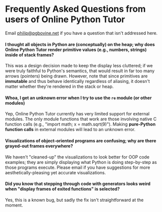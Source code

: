 # Frequently Asked Questions from users of Online Python Tutor

Email philip@pgbovine.net if you have a question that isn't addressed here.

#### I thought all objects in Python are (conceptually) on the heap; why does Online Python Tutor render primitive values (e.g., numbers, strings) inside of stack frames?

This was a design decision made to keep the display less cluttered;
if we were truly faithful to Python's semantics, that would result in far too many arrows (pointers) being drawn.
However, note that since primitives are **immutable** and thus behave identically regardless of aliasing,
it doesn't matter whether they're rendered in the stack or heap.

#### Whoa, I get an unknown error when I try to use the `re` module (or other modules)

Yep, Online Python Tutor currently has very limited support for external modules. The only module functions that work
are those involving native C function calls (e.g., "import math; x = math.sqrt(9)"). Making **pure-Python
function calls** in external modules will lead to an unknown error.


#### Visualizations of object-oriented programs are confusing; why are there grayed-out frames everywhere?

We haven't "cleaned-up" the visualizations to look better for OOP code examples;
they are simply displaying what Python is doing step-by-step as those programs execute.
Please email if you have suggestions for more aesthetically-pleasing yet accurate visualizations.


#### Did you know that stepping through code with generators looks weird when "display frames of exited functions" is selected?

Yes, this is a known bug, but sadly the fix isn't straightforward at the moment.
